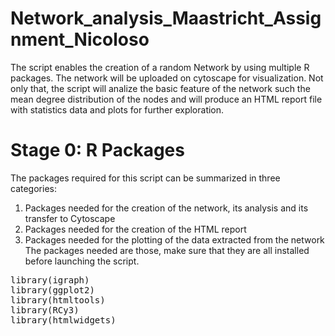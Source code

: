 # Network_analysis_Maastricht_Assignment_Nicoloso

The script enables the creation of a random Network by using multiple R packages. The network will be uploaded on cytoscape for visualization. Not only that, the script will analize the basic feature of the network such the mean degree distribution of the nodes and will produce an HTML report file with statistics data and plots for further exploration.

# Stage 0: R Packages
The packages required for this script can be summarized in three categories:
1) Packages needed for the creation of the network, its analysis and its transfer to Cytoscape
2) Packages needed for the creation of the HTML report
3) Packages needed for the plotting of the data extracted from the network
The packages needed are those, make sure that they are all installed before launching the script.

<pre>
library(igraph)
library(ggplot2)
library(htmltools)
library(RCy3)
library(htmlwidgets)
</pre>
